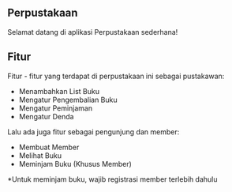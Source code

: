 ## Perpustakaan

Selamat datang di aplikasi Perpustakaan sederhana!

## Fitur

Fitur - fitur yang terdapat di perpustakaan ini sebagai pustakawan:
- Menambahkan List Buku
- Mengatur Pengembalian Buku
- Mengatur Peminjaman
- Mengatur Denda

Lalu ada juga fitur sebagai pengunjung dan member:
- Membuat Member
- Melihat Buku
- Meminjam Buku (Khusus Member)

*Untuk meminjam buku, wajib registrasi member terlebih dahulu 
